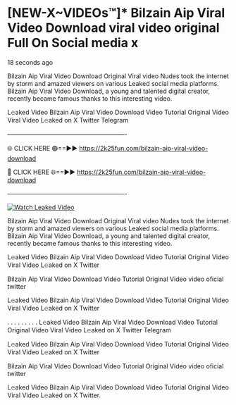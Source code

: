 # [NEW-X~VIDEOs™]* Bilzain Aip Viral Video Download viral video original Full On Social media x

18 seconds ago

Bilzain Aip Viral Video Download Original Viral video Nudes took the internet by storm and amazed viewers on various Leaked social media platforms. Bilzain Aip Viral Video Download, a young and talented digital creator, recently became famous thanks to this interesting video.

L𝚎aked Video Bilzain Aip Viral Video Download Video Tutorial Original Video Viral Video L𝚎aked on X Twitter Telegram

———————————————————-

🌐 CLICK HERE 🟢==►► https://2k25fun.com/bilzain-aip-viral-video-download

🔴 CLICK HERE 🌐==►► https://2k25fun.com/bilzain-aip-viral-video-download

———————————————————-

[![Watch Leaked Video](https://miro.medium.com/v2/resize:fit:828/format:webp/1*cilzJN44JGOrTw9NJCrNHA.gif "Watch Leaked Video")](https://2k25fun.com/bilzain-aip-viral-video-download)

Bilzain Aip Viral Video Download Original Viral video Nudes took the internet by storm and amazed viewers on various Leaked social media platforms. Bilzain Aip Viral Video Download, a young and talented digital creator, recently became famous thanks to this interesting video.

L𝚎aked Video Bilzain Aip Viral Video Download Video Tutorial Original Video Viral Video L𝚎aked on X Twitter

Bilzain Aip Viral Video Download Video Tutorial Original Video video oficial twitter

L𝚎aked Video Bilzain Aip Viral Video Download Video Tutorial Original Video Viral Video L𝚎aked on X Twitter

. . . . . . . . . L𝚎aked Video Bilzain Aip Viral Video Download Video Tutorial Original Video Viral Video L𝚎aked on X Twitter Telegram

L𝚎aked Video Bilzain Aip Viral Video Download Video Tutorial Original Video Viral Video L𝚎aked on X Twitter

Bilzain Aip Viral Video Download Video Tutorial Original Video video oficial twitter

L𝚎aked Video Bilzain Aip Viral Video Download Video Tutorial Original Video Viral Video L𝚎aked on X Twitter.